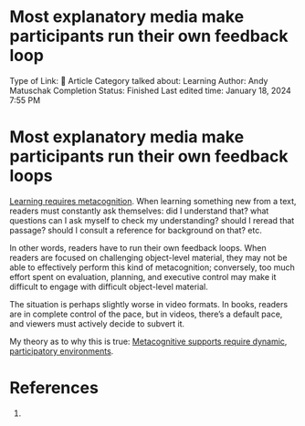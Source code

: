 # Most explanatory media make participants run their own feedback loop

Type of Link: 📝 Article
Category talked about: Learning
Author: Andy Matuschak
Completion Status: Finished
Last edited time: January 18, 2024 7:55 PM

# **Most explanatory media make participants run their own feedback loops**

[Learning requires metacognition](Learning%20requires%20metacognition.md). When learning something new from a text, readers must constantly ask themselves: did I understand that? what questions can I ask myself to check my understanding? should I reread that passage? should I consult a reference for background on that? etc.

In other words, readers have to run their own feedback loops. When readers are focused on challenging object-level material, they may not be able to effectively perform this kind of metacognition; conversely, too much effort spent on evaluation, planning, and executive control may make it difficult to engage with difficult object-level material.

The situation is perhaps slightly worse in video formats. In books, readers are in complete control of the pace, but in videos, there’s a default pace, and viewers must actively decide to subvert it.

My theory as to why this is true: [Metacognitive supports require dynamic, participatory environments](Metacognitive%20supports%20require%20dynamic,%20participatory%20environments.md).

# References

1.